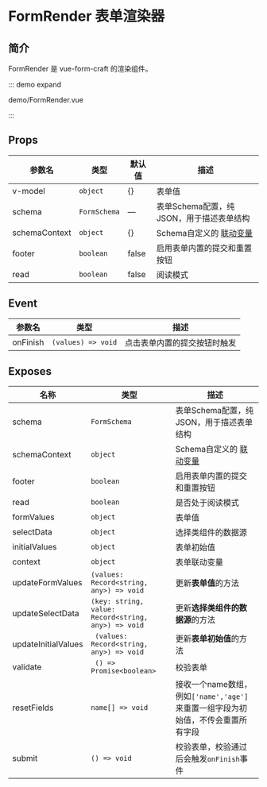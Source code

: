 <script setup>
import FormRender from '../demo/FormRender.vue'

</script>

# FormRender 表单渲染器

## 简介

FormRender 是 vue-form-craft 的渲染组件。

::: demo expand

demo/FormRender.vue

:::

## Props

| 参数名        | 类型         | 默认值 | 描述                                     |
| ------------- | ------------ | ------ | ---------------------------------------- |
| v-model       | `object`     | {}     | 表单值                                   |
| schema        | `FormSchema` | —      | 表单Schema配置，纯JSON，用于描述表单结构 |
| schemaContext | `object`     | {}     | Schema自定义的 [联动变量](/zh/linkage)   |
| footer        | `boolean`    | false  | 启用表单内置的提交和重置按钮             |
| read          | `boolean`    | false  | 阅读模式                                 |

## Event

| 参数名   | 类型               | 描述                         |
| -------- | ------------------ | ---------------------------- |
| onFinish | `(values) => void` | 点击表单内置的提交按钮时触发 |

## Exposes

| 名称        | 类型             | 描述                                                                              |
| ----------- | ---------------- | --------------------------------------------------------------------------------- |
| schema              | `FormSchema`                                        | 表单Schema配置，纯JSON，用于描述表单结构                                          |
| schemaContext       | `object`                                            | Schema自定义的 [联动变量](/zh/linkage)                                            |
| footer              | `boolean`                                           | 启用表单内置的提交和重置按钮                                                      |
| read                | `boolean`                                           | 是否处于阅读模式                                                                  |
| formValues          | `object`                                            | 表单值                                                                            |
| selectData          | `object`                                            | 选择类组件的数据源                                                                |
| initialValues       | `object`                                            | 表单初始值                                                                        |
| context             | `object`                                            | 表单联动变量                                                                      |
| updateFormValues    | `(values: Record<string, any>) => void`             | 更新**表单值**的方法                                                              |
| updateSelectData    | `(key: string, value: Record<string, any>) => void` | 更新**选择类组件的数据源**的方法                                                  |
| updateInitialValues | ` (values: Record<string, any>) => void`            | 更新**表单初始值**的方法                                                          |
| validate            | ` () => Promise<boolean>`                           | 校验表单                                                                          |
| resetFields         | `name[] => void`                                    | 接收一个name数组，例如`['name','age']` 来重置一组字段为初始值，不传会重置所有字段 |
| submit              | `() => void`                                        | 校验表单，校验通过后会触发`onFinish`事件                                          |


